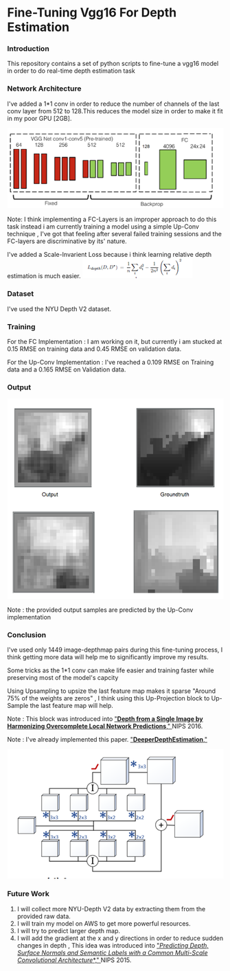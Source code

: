 # Fine-Tuning Vgg16 For Depth Estimation

### Introduction
This repository contains a set of python scripts to fine-tune a vgg16 model in order to do real-time depth estimation task

### Network Architecture
I've added a 1*1 conv in order to reduce the number of channels of the last conv layer from 512 to 128.This reduces the model size in order to make it fit in my poor GPU [2GB].

![img_1](./Arch.png)

Note: I think implementing a FC-Layers is an improper approach to do this task instead i am currently training a model using a simple Up-Conv technique , I've got that feeling after several failed training sessions and the FC-layers are discriminative by its' nature.

I've added a Scale-Invarient Loss because i think learning relative depth estimation is much easier.
![img_1](./loss.png)

### Dataset
I've used the NYU Depth V2 dataset.

### Training
For the FC Implementation : I am working on it, but currently i am stucked at 0.15 RMSE on training data and 0.45 RMSE on validation data.

For the Up-Conv Implementation : I've reached a 0.109 RMSE on Training data and a 0.165 RMSE on Validation data. 

### Output
![img_1](./output.png)

Note : the provided output samples are predicted by the Up-Conv implementation

### Conclusion

I've used only 1449 image-depthmap pairs during this fine-tuning process, I think getting more data will help me to significantly improve my results.

Some tricks as the 1*1 conv can make life easier and training faster while preserving most of the model's capcity
 
Using Upsampling to upsize the last feature map makes it sparse "Around 75% of the weights are zeros" , I think using this Up-Projection block to Up-Sample the last feature map will help. 

Note : This block was introduced into ["**Depth from a Single Image by Harmonizing Overcomplete Local Network Predictions**," 
](https://arxiv.org/abs/1605.07081) NIPS 2016.

Note : I've already implemented this paper. ["**DeeperDepthEstimation**," 
](https://github.com/MahmoudSelmy/DeeperDepthEstimation)

![img_1](./up_projection.png)

### Future Work

1) I will collect more NYU-Depth V2 data by extracting them from the provided raw data.
2) I will train my model on AWS to get more powerful resources.
3) I will try to predict larger depth map.
4) I will add the gradient at the x and y directions in order to reduce sudden changes in depth , This idea was introduced into     ["*Predicting Depth, Surface Normals and Semantic Labels with a Common Multi-Scale Convolutional Architecture**," 
](https://arxiv.org/abs/1411.4734) NIPS 2015.



